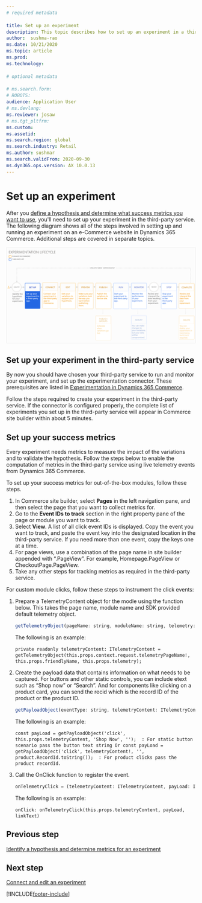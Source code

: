 ```yaml
---
# required metadata

title: Set up an experiment
description: This topic describes how to set up an experiment in a third-party service.
author:  sushma-rao 
ms.date: 10/21/2020
ms.topic: article
ms.prod: 
ms.technology: 

# optional metadata

# ms.search.form: 
# ROBOTS: 
audience: Application User
# ms.devlang: 
ms.reviewer: josaw
# ms.tgt_pltfrm: 
ms.custom: 
ms.assetid: 
ms.search.region: global
ms.search.industry: Retail
ms.author: sushmar
ms.search.validFrom: 2020-09-30
ms.dyn365.ops.version: AX 10.0.13
---
```


# Set up an experiment

After you [define a hypothesis and determine what success metrics you want to use](experimentation-identify.md), you'll need to set up your experiment in the third-party service. The following diagram shows all of the steps involved in setting up and running an experiment on an e-Commerce website in Dynamics 365 Commerce. Additional steps are covered in separate topics.

[ ![Experimentation user journey - Setup.](./media/experimentation_setup.svg) ](./media/experimentation_setup.svg#lightbox)


## Set up your experiment in the third-party service
By now you should have chosen your third-party service to run and monitor your experiment, and set up the experimentation connector. These prerequisites are listed in  [Experimentation in Dynamics 365 Commerce](experimentation-overview.md).

Follow the steps required to create your experiment in the third-party service. If the connector is configured properly, the complete list of experiments you set up in the third-party service will appear in Commerce site builder within about 5 minutes.

## Set up your success metrics
Every experiment needs metrics to measure the impact of the variations and to validate the hypothesis. Follow the steps below to enable the computation of metrics in the third-party service using live telemetry events from Dynamics 365 Commerce.

To set up your success metrics for out-of-the-box modules, follow these steps.

1. In Commerce site builder, select **Pages** in the left navigation pane, and then select the page that you want to collect metrics for. 
1. Go to the **Event IDs to track** section in the right property pane of the page or module you want to track.
1. Select **View**. A list of all click event IDs is displayed. Copy the event you want to track, and paste the event key into the designated location in the third-party service. If you need more than one event, copy the keys one at a time. 
1. For page views, use a combination of the page name in site builder appended with “.PageView”. For example, Homepage.PageView or CheckoutPage.PageView.
1. Take any other steps for tracking metrics as required in the third-party service.

For custom module clicks, follow these steps to instrument the click events:

1. Prepare a TelemetryContent object for the modle using the function below. This takes the page name, module name and SDK provided default telemetry object.
    ```Javascript
    getTelemetryObject(pageName: string, moduleName: string, telemetry: ITelemetry): ITelemetryContent
    ```
    The following is an example:
    ```
    private readonly telemetryContent: ITelemetryContent = getTelemetryObject(this.props.context.request.telemetryPageName!, this.props.friendlyName, this.props.telemetry);
    ```
1. Create the payload data that contains information on what needs to be captured. For buttons and other static controls, you can include etext such as “Shop now” or “Search”. And for components like clicking on a product card, you can send the recid which is the record ID of the product or the product ID.
    ```Javascript
    getPayloadObject(eventType: string, telemetryContent: ITelemetryContent, etext: string, recid?: string): IPayLoad
    ```
    The following is an example:
    ```
    const payLoad = getPayloadObject('click', this.props.telemetryContent, 'Shop Now', '');  : For static button scenario pass the button text string Or const payLoad = getPayloadObject('click', telemetryContent!, '', product.RecordId.toString());  : For product clicks pass the product recordId.
    ```
1. Call the OnClick function to register the event.
    ```Javascript
    onTelemetryClick = (telemetryContent: ITelemetryContent, payLoad: IPayLoad, linkText: string) => () =>
    ```
    The following is an example:
    ```
    onClick: onTelemetryClick(this.props.telemetryContent, payLoad, linkText)
    ```

## Previous step
[Identify a hypothesis and determine metrics for an experiment](experimentation-identify.md) 


## Next step
[Connect and edit an experiment](experimentation-connect-edit.md)


[!INCLUDE[footer-include](../includes/footer-banner.md)]
